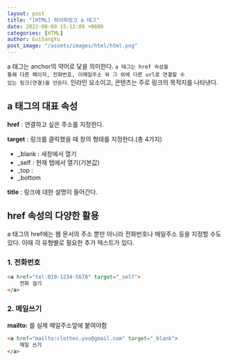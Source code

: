 ```yaml
---
layout: post
title: "[HTML] 하이퍼링크 a 태그"
date: 2022-08-09 15:12:09 +0600
categories: [HTML]
author: EuiSangYu
post_image: "/assets/images/html/html.png"
---
```


a 태그는 anchor의 약어로 닻을 의미한다. <code>a 태그는 href 속성을 통해 다른 페이지, 전화번호, 이메일주소 와 그 외에 다른 url로 연결할 수 있는 링크(연결)을 만든다</code>. 인라인 요소이고, 콘텐츠는 주로 링크의 목적지를 나타낸다.

## a 태그의 대표 속성

**href** : 연결하고 싶은 주소를 지정한다.

**target** : 링크를 클릭했을 때 창의 형태를 지정한다.(총 4가지)

-   \_blank : 새창에서 열기
-   \_self : 현재 탭에서 열기(기본값)
-   \_top : 
-   \_bottom 

**title** : 링크에 대한 설명이 들어간다.

## href 속성의 다양한 활용

a 태그의 href에는 웹 문서의 주소 뿐만 아니라 전화번호나 메일주소 등을 지정할 수도 있다. 이때 각 유형별로 필요한 추가 텍스트가 있다.

### 1\. 전화번호

```html
<a href="tel:010-1234-5678" target="_self">
	전화 걸기
</a>
```

### 2\. 메일쓰기

**mailto:** 를 실제 메일주소앞에 붙여야함

```html
<a href="mailto:clothes.yoo@gmail.com" target="_blank">
	메일 쓰기
</a>
```